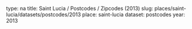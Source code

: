 type: na
title: Saint Lucia / Postcodes / Zipcodes (2013)
slug: places/saint-lucia/datasets/postcodes/2013
place: saint-lucia
dataset: postcodes
year: 2013
